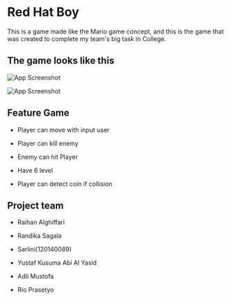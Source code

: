 
# Red Hat Boy 

This is a game made like the Mario game concept, and this is the game that was created to complete my team's big task in College.


## The game looks like this

![App Screenshot](https://raw.githubusercontent.com/alghiffari10/Project-Tubes/main/screenshot/level_screen.png)

![App Screenshot](https://github.com/alghiffari10/Project-Tubes/blob/main/screenshot/overworld_screen.png?raw=true)


## Feature Game

- Player can move with input user

- Player can kill enemy

- Enemy can hit Player

- Have 6 level

- Player can detect coin if collision


## Project team

- Raihan Alghiffari

- Randika Sagala

- Sarlini(120140089)

- Yustaf Kusuma Abi Al Yasid

- Adli Mustofa

- Rio Prasetyo
